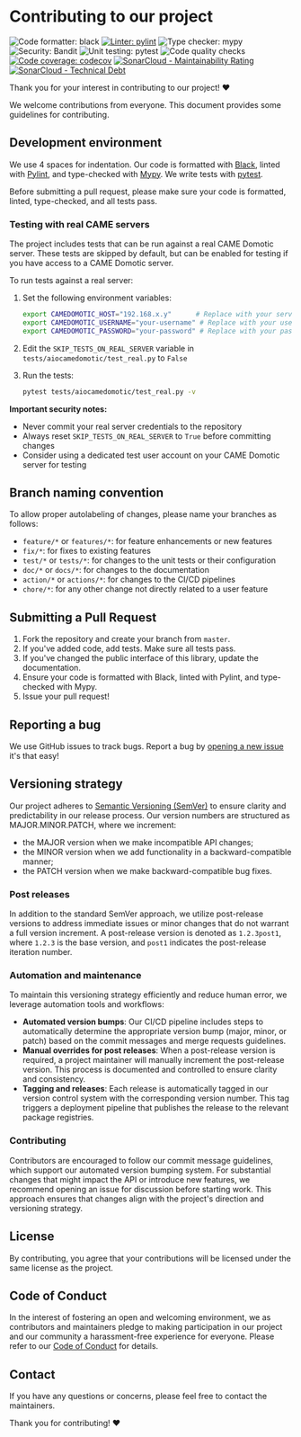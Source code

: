 <!-- Copyright 2024 - GitHub user: fredericks1982

Licensed under the Apache License, Version 2.0 (the "License");
you may not use this file except in compliance with the License.
You may obtain a copy of the License at

    http://www.apache.org/licenses/LICENSE-2.0

Unless required by applicable law or agreed to in writing, software
distributed under the License is distributed on an "AS IS" BASIS,
WITHOUT WARRANTIES OR CONDITIONS OF ANY KIND, either express or implied.
See the License for the specific language governing permissions and
limitations under the License.  -->

# Contributing to our project

![Code formatter: black](https://img.shields.io/badge/code%20style-black-000000.svg)
[![Linter: pylint](https://img.shields.io/badge/linting-pylint-yellowgreen)](https://github.com/pylint-dev/pylint)
![Type checker: mypy](https://img.shields.io/badge/type%20checking-mypy-yellowgreen.svg)
![Security: Bandit](https://img.shields.io/badge/security-bandit-0cc.svg)
![Unit testing: pytest](https://img.shields.io/badge/testing-pytest-0A0.svg)
![Code quality checks](https://github.com/camedomotic-unofficial/aiocamedomotic/actions/workflows/code-quality.yml/badge.svg)
[![Code coverage: codecov](https://codecov.io/gh/camedomotic-unofficial/aiocamedomotic/graph/badge.svg?token=0QSJYP7EP3)](https://codecov.io/gh/camedomotic-unofficial/aiocamedomotic)
[![SonarCloud - Maintainability Rating](https://sonarcloud.io/api/project_badges/measure?project=camedomotic-unofficial_aiocamedomotic&metric=sqale_rating)](https://sonarcloud.io/summary/new_code?id=camedomotic-unofficial_aiocamedomotic)
[![SonarCloud - Technical Debt](https://sonarcloud.io/api/project_badges/measure?project=camedomotic-unofficial_aiocamedomotic&metric=sqale_index)](https://sonarcloud.io/summary/new_code?id=camedomotic-unofficial_aiocamedomotic)

Thank you for your interest in contributing to our project! ❤️

We welcome contributions from everyone. This document provides some guidelines for contributing.

## Development environment

We use 4 spaces for indentation. Our code is formatted with [Black](https://black.readthedocs.io/en/stable/), linted with [Pylint](https://www.pylint.org/), and type-checked with [Mypy](http://mypy-lang.org/). We write tests with [pytest](https://docs.pytest.org/en/latest/).

Before submitting a pull request, please make sure your code is formatted, linted,
type-checked, and all tests pass.

### Testing with real CAME servers

The project includes tests that can be run against a real CAME Domotic server. These tests are skipped by default, but can be enabled for testing if you have access to a CAME Domotic server.

To run tests against a real server:

1. Set the following environment variables:
   ```bash
   export CAMEDOMOTIC_HOST="192.168.x.y"      # Replace with your server IP
   export CAMEDOMOTIC_USERNAME="your-username" # Replace with your username
   export CAMEDOMOTIC_PASSWORD="your-password" # Replace with your password
   ```

2. Edit the `SKIP_TESTS_ON_REAL_SERVER` variable in `tests/aiocamedomotic/test_real.py` to `False`

3. Run the tests:
   ```bash
   pytest tests/aiocamedomotic/test_real.py -v
   ```

**Important security notes:**
- Never commit your real server credentials to the repository
- Always reset `SKIP_TESTS_ON_REAL_SERVER` to `True` before committing changes
- Consider using a dedicated test user account on your CAME Domotic server for testing

## Branch naming convention

To allow proper autolabeling of changes, please name your branches as follows:

- `feature/*` or `features/*`: for feature enhancements or new features
- `fix/*`: for fixes to existing features
- `test/*` or `tests/*`: for changes to the unit tests or their configuration
- `doc/*` or `docs/*`: for changes to the documentation
- `action/*` or `actions/*`: for changes to the CI/CD pipelines
- `chore/*`: for any other change not directly related to a user feature

## Submitting a Pull Request

1. Fork the repository and create your branch from `master`.
2. If you've added code, add tests. Make sure all tests pass.
3. If you've changed the public interface of this library, update the documentation.
4. Ensure your code is formatted with Black, linted with Pylint, and type-checked with
   Mypy.
5. Issue your pull request!

## Reporting a bug

We use GitHub issues to track bugs. Report a bug by
[opening a new issue](https://github.com/camedomotic-unofficial/aiocamedomotic/issues)
it's that easy!

## Versioning strategy

Our project adheres to [Semantic Versioning (SemVer)](https://semver.org/) to ensure
clarity and predictability in our release process. Our version numbers are structured as
MAJOR.MINOR.PATCH, where we increment:

- the MAJOR version when we make incompatible API changes;
- the MINOR version when we add functionality in a backward-compatible manner;
- the PATCH version when we make backward-compatible bug fixes.

### Post releases

In addition to the standard SemVer approach, we utilize post-release versions to address
immediate issues or minor changes that do not warrant a full version increment. A
post-release version is denoted as `1.2.3post1`, where `1.2.3` is the base version, and
`post1` indicates the post-release iteration number.

### Automation and maintenance

To maintain this versioning strategy efficiently and reduce human error, we leverage
automation tools and workflows:

- **Automated version bumps**: Our CI/CD pipeline includes steps to automatically
    determine the appropriate version bump (major, minor, or patch) based on the commit
    messages and merge requests guidelines.
- **Manual overrides for post releases**: When a post-release version is required, a
    project maintainer will manually increment the post-release version. This process is
    documented and controlled to ensure clarity and consistency.
- **Tagging and releases**: Each release is automatically tagged in our version control
    system with the corresponding version number. This tag triggers a deployment
    pipeline that publishes the release to the relevant package registries.

### Contributing

Contributors are encouraged to follow our commit message guidelines, which support our
automated version bumping system. For substantial changes that might impact the API or
introduce new features, we recommend opening an issue for discussion before starting
work. This approach ensures that changes align with the project's direction and
versioning strategy.

## License

By contributing, you agree that your contributions will be licensed under the same
license as the project.

## Code of Conduct

In the interest of fostering an open and welcoming environment, we as contributors and
maintainers pledge to making participation in our project and our community a
harassment-free experience for everyone. Please refer to our
[Code of Conduct](CODE_OF_CONDUCT.md) for details.

## Contact

If you have any questions or concerns, please feel free to contact the maintainers.

Thank you for contributing! ❤️
